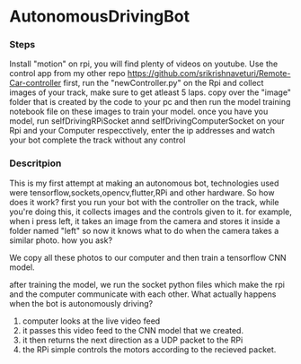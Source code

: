 # AutonomousDrivingBot

<h3>Steps</h3>

Install "motion" on rpi, you will find plenty of videos on youtube.
Use the control app from my other repo https://github.com/srikrishnaveturi/Remote-Car-controller
first, run the "newController.py" on the Rpi and collect images of your track, make sure to get atleast 5 laps.
copy over the "image" folder that is created by the code to your pc and then run the model training notebook file on these images to train your model.
once you have you model, run selfDrivingRPiSocket annd selfDrivingComputerSocket on your Rpi and your Computer respecctively, enter the ip addresses and watch your bot complete the track without any control

<h3>Descritpion</h3>
This is my first attempt at making an autonomous bot, technologies used were tensorflow,sockets,opencv,flutter,RPi and other hardware.
So how does it work?
first you run your bot with the controller on the track, while you're doing this, it collects images and the controls given to it.
for example, when i press left, it takes an image from the camera and stores it inside a folder named "left" so now it knows what to do when the camera takes a similar photo. how you ask?

We copy all these photos to our computer and then train a tensorflow CNN model. 

after training the model, we run the socket python files which make the rpi and the computer communicate with each other.
What actually happens when the bot is autonomously driving?
1) computer looks at the live video feed
2) it passes this video feed to the CNN model that we created.
3) it then returns the next direction as a UDP packet to the RPi
4) the RPi simple controls the motors according to the recieved packet.

